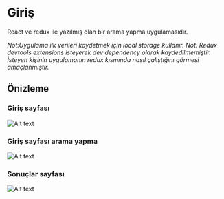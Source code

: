 # Giriş

React ve redux ile yazılmış olan bir arama yapma uygulamasıdır.

*Not:Uygulama ilk verileri kaydetmek için local storage kullanır.*
*Not: Redux devtools extensions isteyerek dev dependency olarak kaydedilmemiştir. İsteyen kişinin uygulamanın redux kısmında nasıl çalıştığını görmesi amaçlanmıştır.*

## Önizleme

### Giriş sayfası
![Alt text](https://imgur.com/w04xXNg.jpg)

### Giriş sayfası arama yapma

![Alt text](https://imgur.com/yyBPe7X.jpg)

### Sonuçlar sayfası

![Alt text](https://imgur.com/9GYJ2tV.jpg)


